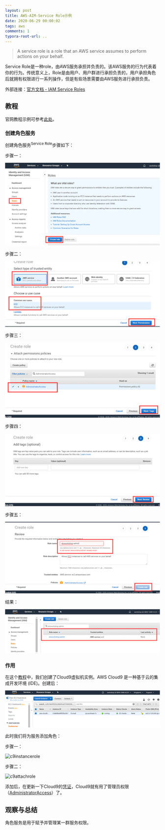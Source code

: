 ```yaml
---
layout: post
title: AWS-AIM-Service Role示例
date: 2020-06-29 00:00:02
tags: aws
comments: 1
typora-root-url: ..
---
```


> A service role is a role that an AWS service assumes to perform actions on your behalf.

Service Role是一种role，由AWS服务承担并负责的。该AWS服务的行为代表着你的行为。传统意义上，Role是由用户、用户群进行承担负责的，用户承担角色后就拥有权限进行一系列操作，但是有些场景需要由AWS服务进行承担负责。

外部连接：[官方文档 - IAM Service Roles](https://docs.aws.amazon.com/aws-backup/latest/devguide/iam-service-roles.html)

## 教程

官网教程示例可参考[此处](https://www.eksworkshop.com/020_prerequisites/iamrole/)。

### 创建角色服务

创建角色服务<sup>Service Role</sup>步骤如下：

步骤一：

![image-20200629165803671](/../assets/blog_res/image-20200629165803671.png)

步骤二：

![image-20200629165905083](/../assets/blog_res/image-20200629165905083.png)

步骤三：

![image-20200629165934212](/../assets/blog_res/image-20200629165934212.png)

步骤四：

![image-20200629165959635](/../assets/blog_res/image-20200629165959635.png)

步骤五：

![image-20200629170032254](/../assets/blog_res/image-20200629170032254.png)

结果：

![image-20200629170242891](/../assets/blog_res/image-20200629170242891.png)

### 作用

在这个[教程](https://www.eksworkshop.com/020_prerequisites/workspace/)中，我们创建了Cloud9虚拟机实例。AWS Cloud9 是一种基于云的集成开发环境 (IDE)。创建后：

![image-20200629171059650](/../assets/blog_res/image-20200629171059650.png)

此时我们将为服务添加角色：

步骤一：

![c9instancerole](https://www.eksworkshop.com/images/c9instancerole.png)

步骤二：

![c9attachrole](https://www.eksworkshop.com/images/c9attachrole.png)

添加后，在更新一下Cloud9的[凭证](https://www.eksworkshop.com/020_prerequisites/workspaceiam/)，Cloud9就有用了管理员权限（[AdministratorAccess](https://console.aws.amazon.com/iam/home#/policies/arn%3Aaws%3Aiam%3A%3Aaws%3Apolicy%2FAdministratorAccess?section=permissions)）了。

## 观察与总结

角色服务是用于赋予并管理某一群服务权限。